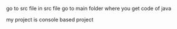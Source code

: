 go to src file
in src file go to main folder 
where you get code of java


my project is console based project 
